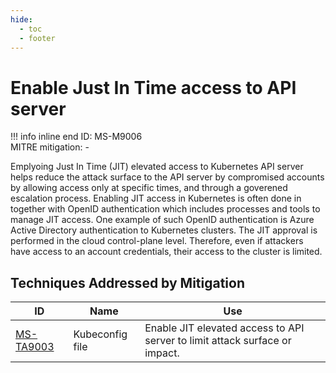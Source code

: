 ```yaml
---
hide:
  - toc
  - footer
---
```


# Enable Just In Time access to API server

!!! info inline end
    ID: MS-M9006<br>
    MITRE mitigation: -


Emplyoing Just In Time (JIT) elevated access to Kubernetes API server helps reduce the attack surface to the API server by compromised accounts by allowing access only at specific times, and through a goverened escalation  process. Enabling JIT access in Kubernetes is often done in together with OpenID authentication which includes processes and tools to manage JIT access. One example of such OpenID authentication is Azure Active Directory authentication to Kubernetes clusters. The JIT approval is performed in the cloud control-plane level. Therefore, even if attackers have access to an account credentials, their access to the cluster is limited.


## Techniques Addressed by Mitigation

|ID|Name|Use|
|--|----------|-----------|
|[MS-TA9003](../techniques/Kubeconfig%20file.md)|Kubeconfig file|Enable JIT elevated access to API server to limit attack surface or impact.|